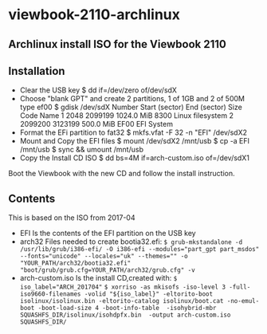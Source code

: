 # viewbook-2110-archlinux
## Archlinux install ISO for the Viewbook 2110 
## Installation
- Clear the USB key
$ dd if=/dev/zero of/dev/sdX
- Choose "blank GPT" and create 2 partitions, 1 of 1GB and 2 of 500M type ef00
$ gdisk /dev/sdX
  Number  Start (sector)    End (sector)  Size       Code  Name
   1            2048         2099199   1024.0 MiB  8300  Linux filesystem
   2         2099200         3123199   500.0 MiB   EF00  EFI System
- Format the EFi partition to fat32
$ mkfs.vfat -F 32 -n "EFI"  /dev/sdX2
- Mount and Copy the EFI files
$ mount /dev/sdX2 /mnt/usb
$ cp -a EFI /mnt/usb
$ sync && umount /mnt/usb
- Copy the Install CD ISO
$ dd bs=4M if=arch-custom.iso of=/dev/sdX1

Boot the Viewbook with the new CD and follow the install instruction.

## Contents
This is based on the ISO from 2017-04
- EFI 
Is the contents of the EFI partition on the USB key
- arch32 
Files needed to create bootia32.efi:
`$ grub-mkstandalone -d /usr/lib/grub/i386-efi/ -O i386-efi --modules="part_gpt part_msdos" --fonts="unicode" --locales="uk" --themes="" -o  "YOUR_PATH/arch32/bootia32.efi" "boot/grub/grub.cfg=YOUR_PATH/arch32/grub.cfg" -v`
- arch-custom.iso
Is the install CD,created with:
`$ iso_label="ARCH_201704"`
`$ xorriso -as mkisofs -iso-level 3 -full-iso9660-filenames -volid "${iso_label}" -eltorito-boot isolinux/isolinux.bin -eltorito-catalog isolinux/boot.cat -no-emul-boot -boot-load-size 4 -boot-info-table  -isohybrid-mbr SQUASHFS_DIR/isolinux/isohdpfx.bin  -output arch-custom.iso SQUASHFS_DIR/`
